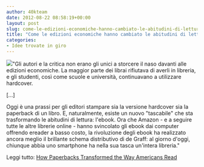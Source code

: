 ```yaml
---
author: 40kteam
date: 2012-08-22 08:58:19+00:00
layout: post
slug: come-le-edizioni-economiche-hanno-cambiato-le-abitudini-di-lettura
title: "Come le edizioni economiche hanno cambiato le abitudini di lettura"
categories:
- Idee trovate in giro
---
```


![](http://40k.it/wp-content/uploads/2012/08/paperback-revolution.jpeg)"Gli autori e la critica non erano gli unici a storcere il naso davanti alle edizioni economiche. La maggior parte dei librai rifiutava di averli in libreria, e gli studenti, così come scuole e università, continuavano a utilizzare hardcover.

[...]

Oggi è una prassi per gli editori stampare sia la versione hardcover sia la paperback di un libro. E, naturalmente, esiste un nuovo "tascabile" che sta trasformando le abitudini di lettura: l'ebook. Ora che Amazon - e a seguire tutte le altre librerie online - hanno svincolato gli ebook dai computer offrendo ereader a basso costo, la rivoluzione degli ebook ha realizzato ancora meglio il brillante schema distributivo di de Graff: al giorno d'oggi, chiunque abbia uno smartphone ha nella sua tasca un'intera libreria."

Leggi tutto: [How Paperbacks Transformed the Way Americans Read](http://www.mentalfloss.com/blogs/archives/137715)
